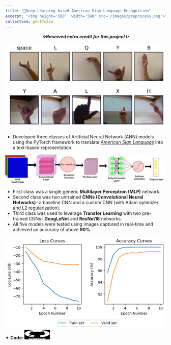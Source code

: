 ```yaml
---
title: "🤏Deep Learning based American Sign Language Recognition"
excerpt: "<img height='500'  width='500' src='/images/preprocess.png'>"
collection: portfolio
---
```

<div style="text-align:center; margin-bottom: 10px;"><i><strong>✨Received extra credit for this project✨</strong></i></div>

<img src="/images/test-dataset1.png" style="cursor: crosshair;">
<img src="/images/dataset.png" style="cursor: crosshair;">

* Developed three classes of Artificial Neural Network (ANN) models using the PyTorch framework to translate [_American Sign Language_](https://www.kaggle.com/datasets/grassknoted/asl-alphabet) into a text-based representation.

<img src="/images/cnnarchitecture.jpg" style="cursor: crosshair;">

* First class was a single generic **Multilayer Perceptron (MLP)** network.
* Second class was two untrained **CNNs (Convolutional Neural Networks)**- a baseline CNN and a custom CNN (with Adam optimizer and L2 regularization).
* Third class was used to leverage **Transfer Learning** with two pre-trained CNNs- **GoogLeNet** and **ResNet18** networks.
* All five models were tested using images captured in real-time and achieved an accuracy of above **90%**.

<img src="/images/googlenet_training.png" style="cursor: crosshair;">

<div class="flexcontainer">
  <div>
        <span>✦ <strong>Code:</strong></span> <a href="https://github.com/SudarshanaSRao/EE541-final_project-USC" onclick="trackOutboundLink(this);">
      <img class="pulse" height="30px" src="/images/github-logo-git-hub-icon-with-text-on-white-and-black-background-free-vector.jpg" width="80px">
    </a>
  </div>
</div>
<style>
@keyframes pulse {
  0% {
    transform: scale(1);
  }
  50% {
    transform: scale(1.05);
  }
  100% {
    transform: scale(1);
  }
}
.pulse {
  animation: pulse 2s infinite ease-in-out;
}
  </style>

